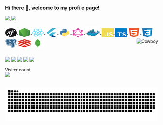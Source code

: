 ### Hi there 👋, welcome to my profile page!
<div>
  <a href="https://github.com/brunorafaeI">
  <img height="180em" src="https://github-readme-stats.vercel.app/api?username=brunorafaeI&show_icons=true&theme=tokyonight&include_all_commits=true&count_private=true"/>
  <img height="180em" src="https://github-readme-stats.vercel.app/api/top-langs/?username=brunorafaeI&layout=compact&langs_count=7&theme=tokyonight"/>
</div>
<div style="display: inline_block"><br>
  <img align="center" alt="Symfony" height="30" width="40" src="https://raw.githubusercontent.com/devicons/devicon/master/icons/symfony/symfony-original.svg">
  <img align="center" alt="Symfony" height="30" width="40" src="https://raw.githubusercontent.com/devicons/devicon/master/icons/nodejs/nodejs-original.svg">
  <img align="center" alt="Reactjs" height="30" width="40" src="https://raw.githubusercontent.com/devicons/devicon/master/icons/react/react-original.svg">
  <img align="center" alt="Flutter" height="30" width="40" src="https://raw.githubusercontent.com/devicons/devicon/master/icons/flutter/flutter-original.svg">
  <img align="center" alt="Python" height="30" width="40" src="https://raw.githubusercontent.com/devicons/devicon/master/icons/python/python-original.svg">
  <img align="center" alt="Python" height="30" width="40" src="https://raw.githubusercontent.com/devicons/devicon/master/icons/graphql/graphql-plain.svg">
  <img align="center" alt="Csharp" height="40" width="50" src="https://raw.githubusercontent.com/devicons/devicon/master/icons/docker/docker-original.svg">
  <img align="center" alt="Javascript" height="30" width="40" src="https://raw.githubusercontent.com/devicons/devicon/master/icons/javascript/javascript-plain.svg">
  <img align="center" alt="Typescript" height="30" width="40" src="https://raw.githubusercontent.com/devicons/devicon/master/icons/typescript/typescript-plain.svg">
  <img align="center" alt="HTML" height="30" width="40" src="https://raw.githubusercontent.com/devicons/devicon/master/icons/html5/html5-original.svg">
  <img align="center" alt="CSS" height="30" width="40" src="https://raw.githubusercontent.com/devicons/devicon/master/icons/css3/css3-original.svg">
  
  <!-- BDD -->
  <img align="center" alt="CSS" height="30" width="40" src="https://raw.githubusercontent.com/devicons/devicon/master/icons/postgresql/postgresql-plain.svg">  
  <img align="center" alt="CSS" height="30" width="40" src="https://raw.githubusercontent.com/devicons/devicon/master/icons/redis/redis-plain.svg">
  <img align="center" alt="CSS" height="30" width="40" src="https://raw.githubusercontent.com/devicons/devicon/master/icons/mongodb/mongodb-plain.svg">

  <!-- GIF -->
  <!-- <img align="right" alt="Cowboy"  height="160" src="https://giphy.com/static/img/error_pages/crying-cowbow-emoji.gif"> -->
  <img align="right" alt="Cowboy"  height="160" src="https://i.giphy.com/media/JTV1xv9aadY3YLwEfy/200w.webp">

</div>
  
  ##
 
<div>
  <a href="https://www.youtube.com/channel/UCoXixNvW50UYDAKm3ZYEvlA" target="_blank"><img src="https://img.shields.io/badge/YouTube-FF0000?style=for-the-badge&logo=youtube&logoColor=white" target="_blank"></a>
  <a href="https://instagram.com/brunorafaelap" target="_blank"><img src="https://img.shields.io/badge/-Instagram-%23E4405F?style=for-the-badge&logo=instagram&logoColor=white" target="_blank"></a>
 	<a href="https://www.twitch.tv/brunorafaelap" target="_blank"><img src="https://img.shields.io/badge/Twitch-9146FF?style=for-the-badge&logo=twitch&logoColor=white" target="_blank"></a>
  <a href = "mailto:brunorafaelap@gmail.com"><img src="https://img.shields.io/badge/Gmail-D14836?style=for-the-badge&logo=gmail&logoColor=white" target="_blank"></a>
  <a href="https://www.linkedin.com/in/bruno-da-silva-305130134" target="_blank"><img src="https://img.shields.io/badge/-LinkedIn-%230077B5?style=for-the-badge&logo=linkedin&logoColor=white" target="_blank"></a>

  <p align="left"> 
    Visitor count<br>
    <img alight="left" src="https://profile-counter.glitch.me/brunorafaeI/count.svg" />
  </p>
 
 ![Snake animation](https://github.com/brunorafaeI/brunorafaeI/blob/output/github-contribution-grid-snake.svg)
 
</div>

